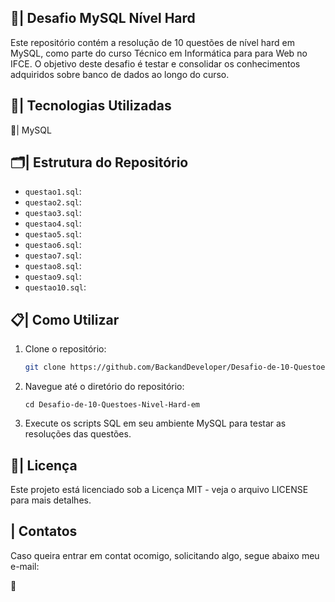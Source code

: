 ## 🎲| Desafio MySQL Nível Hard

Este repositório contém a resolução de 10 questões de nível hard em MySQL, como parte do curso Técnico em Informática para para Web no IFCE. O objetivo deste desafio é testar e consolidar os conhecimentos adquiridos sobre banco de dados ao longo do curso.

## 📱| Tecnologias Utilizadas

📑| MySQL

## 🗂️| Estrutura do Repositório

- `questao1.sql`: 
- `questao2.sql`:
- `questao3.sql`: 
- `questao4.sql`: 
- `questao5.sql`: 
- `questao6.sql`: 
- `questao7.sql`: 
- `questao8.sql`: 
- `questao9.sql`: 
- `questao10.sql`:

## 📋| Como Utilizar

1. Clone o repositório:
   ```bash
   git clone https://github.com/BackandDeveloper/Desafio-de-10-Questoes-Nivel-Hard-em-MySQL.git
2. Navegue até o diretório do repositório:
   ```
   cd Desafio-de-10-Questoes-Nivel-Hard-em
   ```
3. Execute os scripts SQL em seu ambiente MySQL para testar as resoluções das questões.

## 📑| Licença

Este projeto está licenciado sob a Licença MIT - veja o arquivo LICENSE para mais detalhes.

## | Contatos
 
Caso  queira entrar em contat ocomigo, solicitando algo, segue abaixo meu e-mail:

📧



